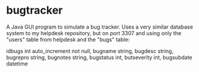 # bugtracker
A Java GUI program to simulate a bug tracker. Uses a very similar database system to my helpdesk repository, but on port 3307 and using only the "users" table from helpdesk and the "bugs" table:

  idbugs int auto_increment not null,
  bugname string,
  bugdesc string,
  bugrepro string,
  bugnotes string,
  bugstatus int,
  butseverity int,
  bugsubdate datetime
